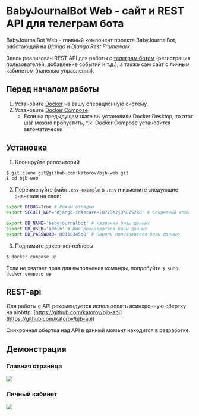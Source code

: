 # BabyJournalBot Web - сайт и REST API для телеграм бота

BabyJournalBot Web - главный компонент проекта BabyJournalBot, работающий на *Django* и *Django Rest Framework*.

Здесь реализован REST API для работы с [телеграм ботом](https://github.com/katorov/bjb-telegram-bot) (регистрация пользователей, добавление событий и т.д.), 
а также сам сайт с личным кабинетом (панелью управления).

## Перед началом работы

1. Установите [Docker](https://www.docker.com/) на вашу операционную систему.
2. Установите [Docker Compose](https://docs.docker.com/compose)
    - Если на предыдущем шаге вы установили Docker Desktop, то этот шаг можно пропустить, т.к.
      Docker Compose установится автоматически

## Установка

1. Клонируйте репозиторий

```bash
$ git clone git@github.com:katorov/bjb-web.git
$ cd bjb-web
```

2. Переименуйте файл `.env-example` в `.env` и измените следующие значения на свои:

```bash
export DEBUG=True # Режим отладки
export SECRET_KEY='django-insecure-(8723e2j3h8752kd' # Секретный ключ

export DB_NAME='babyjournalbot' # Название базы данных
export DB_USER='admin' # Имя пользователя базы данных
export DB_PASSWORD='80118345qQ' # Пароль пользователя базы данных
```

3. Поднимите докер-контейнеры

```bash
$ docker-compose up
```

Если не хватает прав для выполнения команды, попробуйте `$ sudo docker-compose up`

## REST-api

Для работы с API рекомендуется использовать асинхронную обертку на aiohttp: [https://github.com/katorov/bjb-api](https://github.com/katorov/bjb-api)

Синхронная обертка над API в данный момент находится в разработке.

## Демонстрация

### Главная страница

![](https://user-images.githubusercontent.com/60778520/117723217-cc1f5080-b1ea-11eb-9d52-9049f500e8e8.gif)

### Личный кабинет

![](https://user-images.githubusercontent.com/60778520/117722986-7ba7f300-b1ea-11eb-8d24-305f2e77b552.gif)